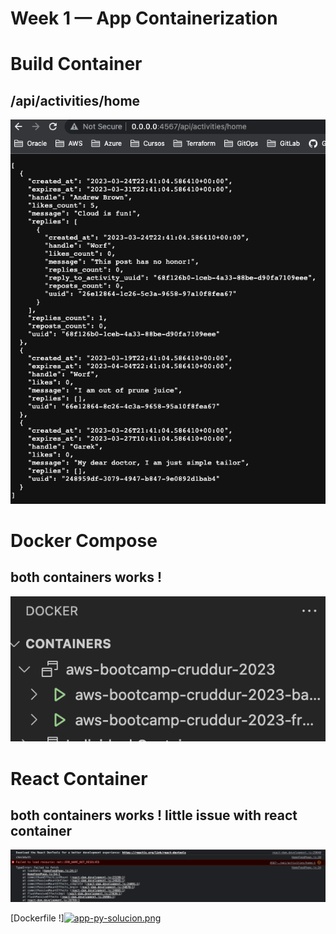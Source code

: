 # Week 1 — App Containerization

# Build Container 
## /api/activities/home
![Message](assets/week-1/ready.png)

# Docker Compose 
## both containers works !  
![Containers](assets/week-1/both.png)


# React Container
## both containers works ! little issue with react container 
![Error](assets/week-1/error.png)


[Dockerfile !][![app-py-solucion.png](https://i.postimg.cc/TwMwDc33/app-py-solucion.png)](https://postimg.cc/hJscFTmk)
